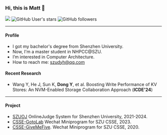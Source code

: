 ### Hi, this is Matt 👋

[![](https://img.shields.io/badge/CSDN-@上山打老虎D-red.svg?style=plastic)](https://blog.csdn.net/m0_46326495)   ![GitHub User's stars](https://img.shields.io/github/stars/Matt-Dong123?affiliations=OWNER&style=social) ![GitHub followers](https://img.shields.io/github/followers/Matt-Dong123?style=social)


---

#### Profile

- I got my bachelor's degree from Shenzhen University.
- Now, I'm a master student in NHPCC@SZU.
- I’m interested in Computer Architecture.
- How to reach me: [szudyh@qq.com](#)
<!-- 
---

#### Internship

- Mind GPT Taskmaster, Code and Agent, **SSAI@LiAuto**
- Heterogeneous Graph Embedding for Douyin Risk Control, **Risk-Control@Bytedance**
- Dynamic Graph for Life Service Recommender System, **NLP-Center@Meituan**
- Graph Transformer on OGB, **AML@Bytedance**

---
-->

#### Recent Research

- Wang Y, He J, Sun K, **Dong Y**, et al. Boosting Write Performance of KV Stores: An NVM-Enabled Storage Collaboration Approach (**ICDE'24**)

---

#### Project

- [SZUOJ](https://github.com/SZUOJ) OnlineJudge System for Shenzhen University, 2021-2024.
- [CSSE-GotoLab](https://github.com/SZUCSSE-WXProgram/GotoLab) Wechat Miniprogram for SZU CSSE, 2023. 
- [CSSE-GiveMeFive](https://github.com/SZUCSSE-WXProgram/GiveMeFive). Wechat Miniprogram for SZU CSSE, 2020. 




<!-- ![Visitor Count](https://profile-counter.glitch.me/Matt-Dong123/count.svg) -->

<!--
**Matt-Dong123/Matt-Dong123** is a ✨ _special_ ✨ repository because its `README.md` (this file) appears on your GitHub profile.

Here are some ideas to get you started:

- 🔭 I’m currently working on ...
- 🌱 I’m currently learning ...
- 👯 I’m looking to collaborate on ...
- 🤔 I’m looking for help with ...
- 💬 Ask me about ...
- 📫 How to reach me: ...
- 😄 Pronouns: ...
- ⚡ Fun fact: ...
-->
